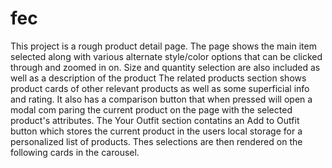# fec
This project is a rough product detail page.
The page shows the main item selected along with various alternate style/color options that can be clicked through and zoomed in on.
Size and quantity selection are also included as well as a description of the product
The related products section shows product cards of other relevant products as well as some superficial info and rating. It also has a comparison button that when pressed will open a modal com paring the current product on the page with the selected product's attributes.
The Your Outfit section contatins an Add to Outfit button which stores the current product in the users local storage for a personalized list of products.
Thes selections are then rendered on the following cards in the carousel.
